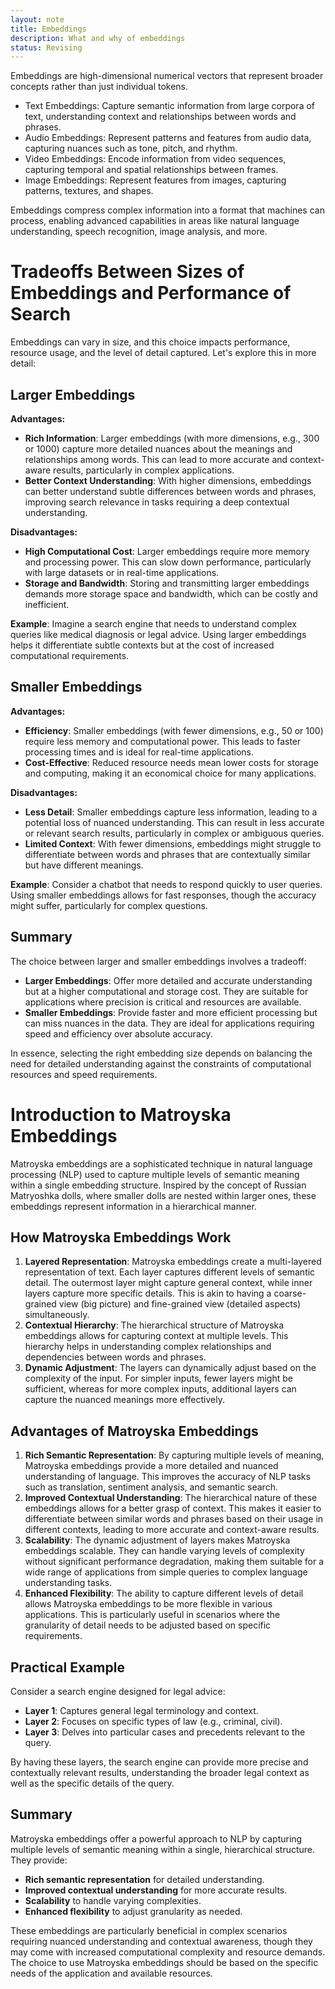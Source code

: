 ```yaml
---
layout: note
title: Embeddings
description: What and why of embeddings
status: Revising
---
```


Embeddings are high-dimensional numerical vectors that represent broader concepts rather than just individual tokens.

* Text Embeddings: Capture semantic information from large corpora of text, understanding context and relationships between words and phrases.
* Audio Embeddings: Represent patterns and features from audio data, capturing nuances such as tone, pitch, and rhythm.
* Video Embeddings: Encode information from video sequences, capturing temporal and spatial relationships between frames.
* Image Embeddings: Represent features from images, capturing patterns, textures, and shapes.

Embeddings compress complex information into a format that machines can process, enabling advanced capabilities in areas like natural language understanding, speech recognition, image analysis, and more.

# Tradeoffs Between Sizes of Embeddings and Performance of Search

Embeddings can vary in size, and this choice impacts performance, resource usage, and the level of detail captured. Let's explore this in more detail:

## Larger Embeddings

**Advantages:**

- **Rich Information**: Larger embeddings (with more dimensions, e.g., 300 or 1000) capture more detailed nuances about the meanings and relationships among words. This can lead to more accurate and context-aware results, particularly in complex applications.
- **Better Context Understanding**: With higher dimensions, embeddings can better understand subtle differences between words and phrases, improving search relevance in tasks requiring a deep contextual understanding.

**Disadvantages:**

- **High Computational Cost**: Larger embeddings require more memory and processing power. This can slow down performance, particularly with large datasets or in real-time applications.
- **Storage and Bandwidth**: Storing and transmitting larger embeddings demands more storage space and bandwidth, which can be costly and inefficient.

**Example**: Imagine a search engine that needs to understand complex queries like medical diagnosis or legal advice. Using larger embeddings helps it differentiate subtle contexts but at the cost of increased computational requirements.

## Smaller Embeddings

**Advantages:**

- **Efficiency**: Smaller embeddings (with fewer dimensions, e.g., 50 or 100) require less memory and computational power. This leads to faster processing times and is ideal for real-time applications.
- **Cost-Effective**: Reduced resource needs mean lower costs for storage and computing, making it an economical choice for many applications.

**Disadvantages:**

- **Less Detail**: Smaller embeddings capture less information, leading to a potential loss of nuanced understanding. This can result in less accurate or relevant search results, particularly in complex or ambiguous queries.
- **Limited Context**: With fewer dimensions, embeddings might struggle to differentiate between words and phrases that are contextually similar but have different meanings.

**Example**: Consider a chatbot that needs to respond quickly to user queries. Using smaller embeddings allows for fast responses, though the accuracy might suffer, particularly for complex questions.

## Summary

The choice between larger and smaller embeddings involves a tradeoff:

- **Larger Embeddings**: Offer more detailed and accurate understanding but at a higher computational and storage cost. They are suitable for applications where precision is critical and resources are available.
- **Smaller Embeddings**: Provide faster and more efficient processing but can miss nuances in the data. They are ideal for applications requiring speed and efficiency over absolute accuracy.

In essence, selecting the right embedding size depends on balancing the need for detailed understanding against the constraints of computational resources and speed requirements.

# Introduction to Matroyska Embeddings

Matroyska embeddings are a sophisticated technique in natural language processing (NLP) used to capture multiple levels of semantic meaning within a single embedding structure. Inspired by the concept of Russian Matryoshka dolls, where smaller dolls are nested within larger ones, these embeddings represent information in a hierarchical manner.

## How Matroyska Embeddings Work

1. **Layered Representation**: Matroyska embeddings create a multi-layered representation of text. Each layer captures different levels of semantic detail. The outermost layer might capture general context, while inner layers capture more specific details. This is akin to having a coarse-grained view (big picture) and fine-grained view (detailed aspects) simultaneously.
2. **Contextual Hierarchy**: The hierarchical structure of Matroyska embeddings allows for capturing context at multiple levels. This hierarchy helps in understanding complex relationships and dependencies between words and phrases.
3. **Dynamic Adjustment**: The layers can dynamically adjust based on the complexity of the input. For simpler inputs, fewer layers might be sufficient, whereas for more complex inputs, additional layers can capture the nuanced meanings more effectively.

## Advantages of Matroyska Embeddings

1. **Rich Semantic Representation**: By capturing multiple levels of meaning, Matroyska embeddings provide a more detailed and nuanced understanding of language. This improves the accuracy of NLP tasks such as translation, sentiment analysis, and semantic search.
2. **Improved Contextual Understanding**: The hierarchical nature of these embeddings allows for a better grasp of context. This makes it easier to differentiate between similar words and phrases based on their usage in different contexts, leading to more accurate and context-aware results.
3. **Scalability**: The dynamic adjustment of layers makes Matroyska embeddings scalable. They can handle varying levels of complexity without significant performance degradation, making them suitable for a wide range of applications from simple queries to complex language understanding tasks.
4. **Enhanced Flexibility**: The ability to capture different levels of detail allows Matroyska embeddings to be more flexible in various applications. This is particularly useful in scenarios where the granularity of detail needs to be adjusted based on specific requirements.

## Practical Example

Consider a search engine designed for legal advice:

- **Layer 1**: Captures general legal terminology and context.
- **Layer 2**: Focuses on specific types of law (e.g., criminal, civil).
- **Layer 3**: Delves into particular cases and precedents relevant to the query.

By having these layers, the search engine can provide more precise and contextually relevant results, understanding the broader legal context as well as the specific details of the query.

## Summary

Matroyska embeddings offer a powerful approach to NLP by capturing multiple levels of semantic meaning within a single, hierarchical structure. They provide:

- **Rich semantic representation** for detailed understanding.
- **Improved contextual understanding** for more accurate results.
- **Scalability** to handle varying complexities.
- **Enhanced flexibility** to adjust granularity as needed.

These embeddings are particularly beneficial in complex scenarios requiring nuanced understanding and contextual awareness, though they may come with increased computational complexity and resource demands. The choice to use Matroyska embeddings should be based on the specific needs of the application and available resources.